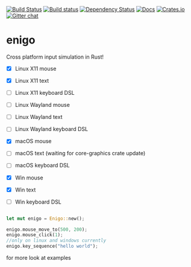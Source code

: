 [![Build Status](https://travis-ci.org/enigo-rs/enigo.svg?branch=master)](https://travis-ci.org/enigo-rs/enigo)
[![Build status](https://ci.appveyor.com/api/projects/status/6cd00pajx4tvvl3e?svg=true)](https://ci.appveyor.com/project/pythoneer/enigo-85xiy)
[![Dependency Status](https://dependencyci.com/github/pythoneer/enigo/badge)](https://dependencyci.com/github/pythoneer/enigo)
[![Docs](https://docs.rs/enigo/badge.svg)](https://docs.rs/enigo)
[![Crates.io](https://img.shields.io/crates/v/enigo.svg)](https://crates.io/crates/enigo)
[![Gitter chat](https://badges.gitter.im/gitterHQ/gitter.png)](https://gitter.im/enigo-rs/Lobby)


# enigo
Cross platform input simulation in Rust!

- [x] Linux X11 mouse
- [x] Linux X11 text
- [ ] Linux X11 keyboard DSL
- [ ] Linux Wayland mouse
- [ ] Linux Wayland text
- [ ] Linux Wayland keyboard DSL
- [x] macOS mouse
- [ ] macOS text (waiting for core-graphics crate update)
- [ ] macOS keyboard DSL
- [x] Win mouse
- [x] Win text
- [ ] Win keyboard DSL


```Rust

let mut enigo = Enigo::new();

enigo.mouse_move_to(500, 200);
enigo.mouse_click(1);
//only on linux and windows currently
enigo.key_sequence("hello world");

```

for more look at examples
